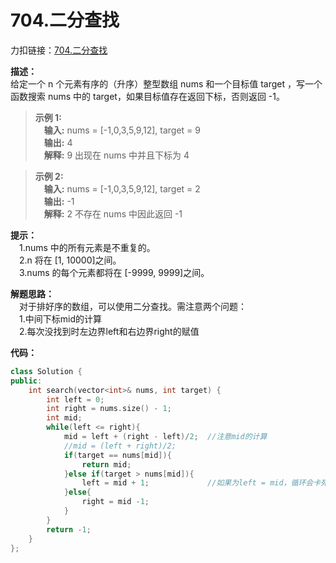 # 704.二分查找
力扣链接：[704.二分查找](https://leetcode.cn/problems/binary-search/description/)

**描述：**  
给定一个 n 个元素有序的（升序）整型数组 nums 和一个目标值 target  ，写一个函数搜索 nums 中的 target，如果目标值存在返回下标，否则返回 -1。  

>**示例 1:**  
>　**输入:** nums = [-1,0,3,5,9,12], target = 9  
>　**输出:** 4  
>　**解释:** 9 出现在 nums 中并且下标为 4  
 
>**示例 2:**  
>　**输入:** nums = [-1,0,3,5,9,12], target = 2  
>　**输出:** -1  
>　**解释:** 2 不存在 nums 中因此返回 -1  

 **提示：**  
　1.nums 中的所有元素是不重复的。  
　2.n 将在 [1, 10000]之间。  
　3.nums 的每个元素都将在 [-9999, 9999]之间。  

 **解题思路：**  
 　对于排好序的数组，可以使用二分查找。需注意两个问题：  
  　1.中间下标mid的计算  
  　2.每次没找到时左边界left和右边界right的赋值  

**代码：**  
```cpp
class Solution {
public:
    int search(vector<int>& nums, int target) {
        int left = 0;
        int right = nums.size() - 1;
        int mid;
        while(left <= right){
            mid = left + (right - left)/2;  //注意mid的计算
            //mid = (left + right)/2;
            if(target == nums[mid]){
                return mid;
            }else if(target > nums[mid]){
                left = mid + 1;             //如果为left = mid，循环会卡死
            }else{
                right = mid -1;
            }
        }
        return -1;
    }
};
```

